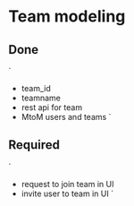 Team modeling
====

Done
---
`
 * team_id
 * teamname
 * rest api for team
 * MtoM users and teams
`

Required
---
`
 * request to join team in UI
 * invite user to team in UI
`

